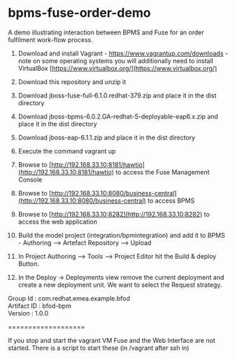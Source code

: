 bpms-fuse-order-demo
====================

A demo illustrating interaction between BPMS and Fuse for an order fulfilment work-flow process.


1. Download and install Vagrant - https://www.vagrantup.com/downloads - note on some operating systems you will additionally need to install VirtualBox [https://www.virtualbox.org/](https://www.virtualbox.org/)

1. Download this repository and unzip it

1. Download jboss-fuse-full-6.1.0.redhat-379.zip and place it in the dist directory

1. Download jboss-bpms-6.0.2.GA-redhat-5-deployable-eap6.x.zip and place it in the dist directory

1. Download jboss-eap-6.1.1.zip and place it in the dist directory

1. Execute the command vagrant up

1. Browse to [http://192.168.33.10:8181/hawtio](http://192.168.33.10:8181/hawtio) to access the Fuse Management Console

1. Browse to [http://192.168.33.10:8080/business-central](http://192.168.33.10:8080/business-central) to access BPMS

1. Browse to [http://192.168.33.10:8282](http://192.168.33.10:8282) to access the web application

1. Build the model project (integration/bpmintegration) and add it to BPMS - Authoring --> Artefact Repository --> Upload

1. In Project Authoring --> Tools --> Project Editor hit the Build & deploy Button.

1. In the Deploy -> Deployments view remove the current deployment and create a new deployment unit. We want to select the Request strategy.

Group Id : com.redhat.emea.example.bfod <br/>
Artifact ID : bfod-bpm<br/>
Version : 1.0.0

===================

If you stop and start the vagrant VM Fuse and the Web Interface are not started. There is a script to start these (in /vagrant after ssh in)
